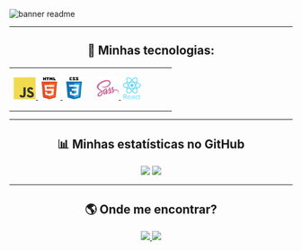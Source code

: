 ![banner readme](https://github.com/user-attachments/assets/90ea0c77-046c-4c82-9c96-12129e5487dd)

---

<h2 align="center"> 🚀 Minhas tecnologias:</h2>

<div align="center">
  <table>
    <tr>
      <td style="width: 50%; vertical-align: top; padding-right: 10px;">
        <p align="left"> 
          <a href="https://developer.mozilla.org/en-US/docs/Web/JavaScript" target="_blank" rel="noreferrer">
            <img src="https://raw.githubusercontent.com/devicons/devicon/master/icons/javascript/javascript-original.svg" alt="javascript" width="40" height="40"/> 
          </a>  
          <a href="https://www.w3.org/html/" target="_blank" rel="noreferrer">
            <img src="https://raw.githubusercontent.com/devicons/devicon/master/icons/html5/html5-original-wordmark.svg" alt="html5" width="40" height="40"/> 
          </a> 
          <a href="https://www.w3schools.com/css/" target="_blank" rel="noreferrer">
            <img src="https://raw.githubusercontent.com/devicons/devicon/master/icons/css3/css3-original-wordmark.svg" alt="css3" width="40" height="40"/> 
          </a>
        </p>
      </td>
      <td style="width: 50%; vertical-align: top; padding-left: 10px;">
        <p align="left">
          <a href="https://sass-lang.com" target="_blank" rel="noreferrer">
            <img src="https://raw.githubusercontent.com/devicons/devicon/master/icons/sass/sass-original.svg" alt="sass" width="40" height="40"/> 
          </a> 
          <a href="https://reactjs.org/" target="_blank" rel="noreferrer">
            <img src="https://raw.githubusercontent.com/devicons/devicon/master/icons/react/react-original-wordmark.svg" alt="react" width="40" height="40"/> 
          </a> 
        </p>
      </td>
    </tr>
  </table>
</div>

---

<h2 align="center">📊 Minhas estatísticas no GitHub</h2>
<div align="center">
  <img height="120em" src="https://github-readme-stats.vercel.app/api?username=isabelli-mocci&show_icons=true&theme=tokyonight" />
  <img height="120em" src="https://github-readme-stats.vercel.app/api/top-langs/?username=isabelli-mocci&layout=compact&theme=tokyonight" />
</div>

---

<h2 align="center">🌎 Onde me encontrar?</h2>
<p align="center">
  <a href="https://www.linkedin.com/in/isabelli-mocci/" target="_blank">
    <img src="https://img.shields.io/badge/-LinkedIn-eb5674?style=for-the-badge&logo=Linkedin&logoColor=white" />
  </a>
  <a href="https://seu-portfolio.com" target="_blank">
    <img src="https://img.shields.io/badge/-Portfolio-f899af?style=for-the-badge&logo=appveyor&logoColor=white" />
  </a>
</p>
